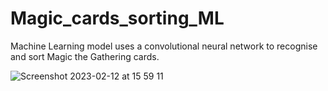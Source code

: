 # Magic_cards_sorting_ML
Machine Learning model uses a convolutional neural network to recognise and sort Magic the Gathering cards.

![Screenshot 2023-02-12 at 15 59 11](https://user-images.githubusercontent.com/76178825/218315448-4363a469-c439-4603-8e25-5326e17df0c0.png)

